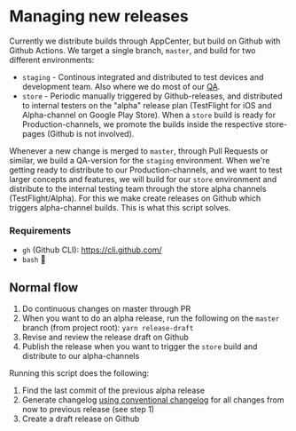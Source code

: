 # Managing new releases

Currently we distribute builds through AppCenter, but build on Github with Github Actions. We target a single branch, `master`, and build for two different environments:

- `staging` - Continous integrated and distributed to test devices and development team. Also where we do most of our [QA](https://github.com/AtB-AS/org/blob/master/guides/workflow-and-qa-progress-apps.md).
- `store` - Periodic manually triggered by Github-releases, and distributed to internal testers on the "alpha" release plan (TestFlight for iOS and Alpha-channel on Google Play Store). When a `store` build is ready for Production-channels, we promote the builds inside the respective store-pages (Github is not involved).

Whenever a new change is merged to `master`, through Pull Requests or similar, we build a QA-version for the `staging` environment. When we're getting ready to distribute to our Production-channels, and we want to test larger concepts and features, we will build for our `store` environment and distribute to the internal testing team through the store alpha channels (TestFlight/Alpha). For this we make create releases on Github which triggers alpha-channel builds. This is what this script solves.

### Requirements

- `gh` (Github CLI): https://cli.github.com/
- `bash` 😬

## Normal flow

1. Do continuous changes on master through PR
1. When you want to do an alpha release, run the following on the `master` branch (from project root): `yarn release-draft`
1. Revise and review the release draft on Github
1. Publish the release when you want to trigger the `store` build and distribute to our alpha-channels

Running this script does the following:

1. Find the last commit of the previous alpha release
1. Generate changelog [using conventional changelog](https://github.com/conventional-changelog/conventional-changelog) for all changes from now to previous release (see step 1)
1. Create a draft release on Github
